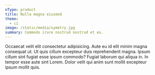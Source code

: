 ```yaml
---
nType: product
title: Nulla magna eiusmod
theme:
  - c1
image: /static/media/symetry.jpg
summary: Commodo irure nostrud nostrud et eu.
---
```

Occaecat velit elit consectetur adipisicing. Aute eu id elit minim magna consequat ut. Ut quis cillum excepteur duis reprehenderit magna. Ipsum cillum sint fugiat esse ipsum commodo? Fugiat laborum qui aliqua in. In tempor esse aute sint Lorem. Dolor velit qui anim sunt mollit excepteur ipsum mollit quis.